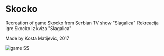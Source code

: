# Skocko

Recreation of game Skocko from Serbian TV show "Slagalica"
Rekreacija igre Skocko iz kviza "Slagalica"

Made by Kosta Matijevic, 2017

![game SS](https://user-images.githubusercontent.com/59028808/134369330-dade8a55-1e4e-4eba-b2c1-0099bce82222.png)

